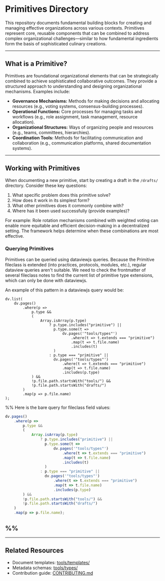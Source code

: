 # Primitives Directory

This repository documents fundamental building blocks for creating and managing effective organizations across various contexts. Primitives represent core, reusable components that can be combined to address complex organizational challenges—similar to how fundamental ingredients form the basis of sophisticated culinary creations.

---

## What is a Primitive?

Primitives are foundational organizational elements that can be strategically combined to achieve sophisticated collaborative outcomes. They provide a structured approach to understanding and designing organizational mechanisms. Examples include:

* **Governance Mechanisms:**  Methods for making decisions and allocating resources (e.g., voting systems, consensus-building processes).
* **Operational Functions:** Core processes for managing tasks and workflows (e.g., role assignment, task management, resource allocation).
* **Organizational Structures:** Ways of organizing people and resources (e.g., teams, committees, hierarchies).
* **Coordination Tools:** Methods for facilitating communication and collaboration (e.g., communication platforms, shared documentation systems).

---

## Working with Primitives

When documenting a new primitive, start by creating a draft in the `/drafts/` directory.  Consider these key questions:

1. What specific problem does this primitive solve?
2. How does it work in its simplest form?
3. What other primitives does it commonly combine with?
4. Where has it been used successfully (provide examples)?

For example:  Role rotation mechanisms combined with weighted voting can enable more equitable and efficient decision-making in a decentralized setting.  The framework helps determine when these combinations are most effective.

### Querying Primitives

Primitives can be queried using dataviewjs queries. Because the Primitive fileclass is extended (into practices, protocols, modules, etc.), regular dataview queries aren't suitable. We need to check the frontmatter of several fileclass notes to find the current list of primitive type extensions, which can only be done with dataviewjs.

An example of this pattern in a dataviewjs query would be:
```
dv.list(
    dv.pages()
        .where(p => 
            p.type &&
            (
                Array.isArray(p.type)
                    ? p.type.includes("primitive") ||
                      p.type.some(t => 
                          dv.pages('"tools/types"')
                              .where(t => t.extends === "primitive")
                              .map(t => t.file.name)
                              .includes(t)
                      )
                    : p.type === "primitive" ||
                      dv.pages('"tools/types"')
                          .where(t => t.extends === "primitive")
                          .map(t => t.file.name)
                          .includes(p.type)
            ) &&
            !p.file.path.startsWith("tools/") &&
            !p.file.path.startsWith("drafts/")
        )
        .map(p => p.file.name)
);
```

%%  Here is the bare query for fileclass field values:
```javascript
dv.pages()
    .where(p => 
        p.type &&
        (
            Array.isArray(p.type)
                ? p.type.includes("primitive") ||
                  p.type.some(t => 
                      dv.pages('"tools/types"')
                          .where(t => t.extends === "primitive")
                          .map(t => t.file.name)
                          .includes(t)
                  )
                : p.type === "primitive" ||
                  dv.pages('"tools/types"')
                      .where(t => t.extends === "primitive")
                      .map(t => t.file.name)
                      .includes(p.type)
        ) &&
        !p.file.path.startsWith("tools/") &&
        !p.file.path.startsWith("drafts/")
    )
    .map(p => p.file.name);
```
 %%
---

---

## Related Resources

* Document templates: [tools/templates/](tools/templates/)
* Metadata schemas: [tools/types/](tools/types/)
* Contribution guide: [CONTRIBUTING.md](CONTRIBUTING.md)